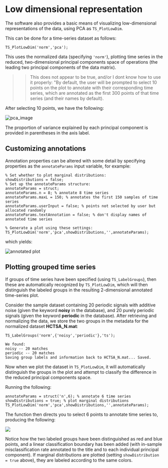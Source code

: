 # Low dimensional representation

The software also provides a basic means of visualizing low-dimensional representations of the data, using PCA as `TS_PlotLowDim`.

This can be done for a time-series dataset as follows:

```
TS_PlotLowDim('norm','pca');
```

This uses the normalized data (specifying `'norm'`), plotting time series in the reduced, two-dimensional principal components space of operations (the leading two principal components of the data matrix).

>>This does not appear to be true, and/or I dont know how to use it properly: "By default, the user will be prompted to select 10 points on the plot to annotate with their corresponding time series, which are annotated as the first 300 points of that time series (and their names by default).

After selecting 10 points, we have the following:

![pca\_image](../../.gitbook/assets/pca\_ungrouped.png)

The proportion of variance explained by each principal component is provided in parentheses in the axis label.

## Customizing annotations

Annotation properties can be altered with some detail by specifying properties as the `annotateParams` input variable, for example:

```
% Set whether to plot marginal distributions:
showDistributions = false;
% Set up the annotateParams structure:
annotateParams = struct;
annotateParams.n = 8; % annotate 8 time series
annotateParams.maxL = 150; % annotates the first 150 samples of time series
annotateParams.userInput = false; % points not selected by user but allocated randomly
annotateParams.textAnnotation = false; % don't display names of annotated time series

% Generate a plot using these settings:
TS_PlotLowDim('norm','pca',showDistributions,'',annotateParams);
```

which yields:

![annotated plot](../../.gitbook/assets/lowDimAnnotated.png)

## Plotting grouped time series

If groups of time series have been specified (using `TS_LabelGroups`), then these are automatically recognized by `TS_PlotLowDim`, which will then distinguish the labeled groups in the resulting 2-dimensional annotated time-series plot.

Consider the sample dataset containing 20 periodic signals with additive noise (given the keyword **noisy** in the database), and 20 purely periodic signals (given the keyword **periodic** in the database). After retrieving and normalizing the data, we store the two groups in the metadata for the normalized dataset **HCTSA\_N.mat**:

```
TS_LabelGroups('norm',{'noisy','periodic'},'ts');
```

```
We found:
noisy -- 20 matches
periodic -- 20 matches
Saving group labels and information back to HCTSA_N.mat... Saved.
```

Now when we plot the dataset in `TS_PlotLowDim`, it will automatically distinguish the groups in the plot and attempt to classify the difference in the reduced principal components space.

Running the following:

```
annotateParams = struct('n',6); % annotate 6 time series
showDistributions = true; % plot marginal distributions
TS_PlotLowDim('norm','pca',showDistributions,'',annotateParams);
```

The function then directs you to select 6 points to annotate time series to, producing the following:

![](../../.gitbook/assets/PC\_noisy\_periodic.png)

Notice how the two labeled groups have been distinguished as red and blue points, and a linear classification boundary has been added (with in-sample misclassification rate annotated to the title and to each individual principal component). If marginal distributions are plotted (setting `showDistribution = true` above), they are labeled according to the same colors.
